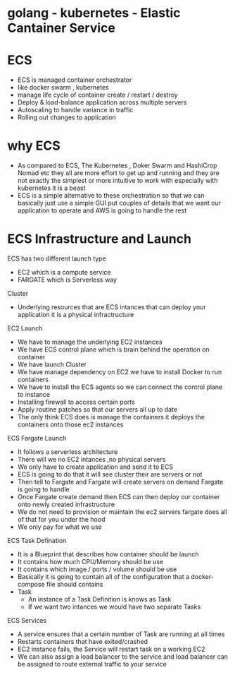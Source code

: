 # golang - kubernetes - Elastic Cantainer Service 
# ECS 
- ECS is managed container orchestrator
- like docker swarm , kubernetes
- manage life cycle of container create / restart / destroy
- Deploy & load-balance application across multiple servers
- Autoscaling to handle variance in traffic
- Rolling out changes to application

# why ECS
- As compared to ECS, The Kubernetes , Doker Swarm and HashiCrop Nomad etc they all are more effort to get up and running and they are not exactly the simplest or more intuitive to work with especially with kubernetes it is a beast 
- ECS is a simple alternative to these orchestration so that we can basically just use a simple GUI put couples of details that we want our application to operate and AWS is going to handle the rest 

# ECS Infrastructure and Launch 
 ECS has two different launch type 
- EC2 which is a compute service 
- FARGATE which is Serverless way 
 
 Cluster 
- Underlying resources that are ECS intances that can deploy your application it is a physical infractructure

 EC2 Launch 
- We have to manage the underlying EC2 instances 
- We have ECS control plane which is brain behind the operation on container
- We have launch Cluster
- We have manage dependency on EC2 we have to install Docker to run containers 
- We have to install the ECS agents so we can connect the control plane to instance
- Installing firewall to access certain ports
- Apply routine patches so that our servers all up to date
- The only think ECS does is manage the containers it deploys the containers onto those ec2 instances

 ECS Fargate Launch 
- It follows a serverless architecture
- There will we no EC2 intances ,no physical servers
- We only have to create application and send it to ECS
- ECS is going to do that it will see cluster their are servers or not 
- Then tell to Fargate and Fargate will create servers on demand Fargate is going to handle
- Once Fargate create demand then ECS can then deploy our container onto newly created infrastructure 
- We do not need to provision or maintain the ec2 servers fargate does all of that for you under the hood 
- We only pay for what we use 

 ECS Task Defination 
- It is a Blueprint that describes how container should be launch
- It contains how much CPU/Memory should be use
- It contains which image / ports / volume should be use
- Basically it is going to contain all of the configuration that a docker-compose file should contains
- Task
    - An instance of a Task Definition is knows as Task
    - If we want two intances we would have two separate Tasks

 ECS Services 
- A service ensures that a certain number of Task are running at all times
- Restarts containers that have exited/crashed
- EC2 instance fails, the Service will restart task on a working EC2
- We can also assign a load balancer to the service and load balancer can be assigned to route external traffic to your service 
 
